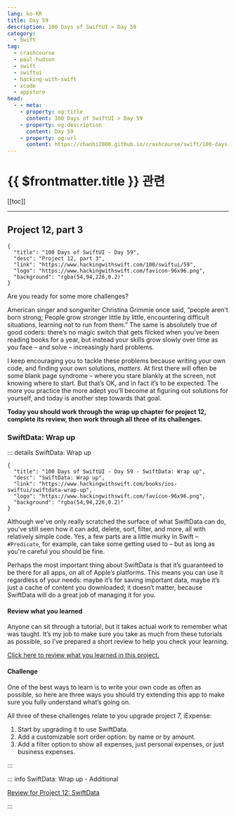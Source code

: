 ```yaml
---
lang: ko-KR
title: Day 59
description: 100 Days of SwiftUI > Day 59
category:
  - Swift
tag: 
  - crashcourse
  - paul-hudson
  - swift
  - swiftui
  - hacking-with-swift
  - xcode
  - appstore
head:
  - - meta:
    - property: og:title
      content: 100 Days of SwiftUI > Day 59
    - property: og:description
      content: Day 59
    - property: og:url
      content: https://chanhi2000.github.io/crashcourse/swift/100-days-of-swiftui/59.html
---
```


# {{ $frontmatter.title }} 관련

[[toc]]

---

## Project 12, part 3

```component VPCard
{
  "title": "100 Days of SwiftUI - Day 59",
  "desc": "Project 12, part 3",
  "link": "https://www.hackingwithswift.com/100/swiftui/59",
  "logo": "https://www.hackingwithswift.com/favicon-96x96.png",
  "background": "rgba(54,94,226,0.2)"
}
```

Are you ready for some more challenges?

American singer and songwriter Christina Grimmie once said, “people aren't born strong; People grow stronger little by little, encountering difficult situations, learning not to run from them.” The same is absolutely true of good coders: there’s no magic switch that gets flicked when you’ve been reading books for a year, but instead your skills grow slowly over time as you face – and solve – increasingly hard problems.

I keep encouraging you to tackle these problems because writing your own code, and finding your own solutions, _matters_. At first there will often be some blank page syndrome – where you stare blankly at the screen, not knowing where to start. But that’s OK, and in fact it’s to be expected. The more you practice the more adept you’ll become at figuring out solutions for yourself, and today is another step towards that goal.

__Today you should work through the wrap up chapter for project 12, complete its review, then work through all three of its challenges.__

### SwiftData: Wrap up

::: details SwiftData: Wrap up

```component VPCard
{
  "title": "100 Days of SwiftUI - Day 59 - SwiftData: Wrap up",
  "desc": "SwiftData: Wrap up",
  "link": "https://www.hackingwithswift.com/books/ios-swiftui/swiftdata-wrap-up",
  "logo": "https://www.hackingwithswift.com/favicon-96x96.png",
  "background": "rgba(54,94,226,0.2)"
}
```

Although we've only really scratched the surface of what SwiftData can do, you’ve still seen how it can add, delete, sort, filter, and more, all with relatively simple code. Yes, a few parts are a little murky in Swift – `#Predicate`, for example, can take some getting used to – but as long as you're careful you should be fine.

Perhaps the most important thing about SwiftData is that it’s guaranteed to be there for all apps, on all of Apple’s platforms. This means you can use it regardless of your needs: maybe it’s for saving important data, maybe it’s just a cache of content you downloaded; it doesn’t matter, because SwiftData will do a great job of managing it for you.

#### Review what you learned

Anyone can sit through a tutorial, but it takes actual work to remember what was taught. It’s my job to make sure you take as much from these tutorials as possible, so I’ve prepared a short review to help you check your learning.

[Click here to review what you learned in this project.][swiftdata]

#### Challenge

One of the best ways to learn is to write your own code as often as possible, so here are three ways you should try extending this app to make sure you fully understand what’s going on.

All three of these challenges relate to you upgrade project 7, iExpense:

1. Start by upgrading it to use SwiftData.
2. Add a customizable sort order option: by name or by amount.
3. Add a filter option to show all expenses, just personal expenses, or just business expenses.

:::

::: info SwiftData: Wrap up - Additional

[Review for Project 12: SwiftData][swiftdata]

:::

[swiftdata]: https://www.hackingwithswift.com/review/ios-swiftui/swiftdata